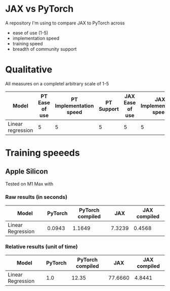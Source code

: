 # JAX vs PyTorch

A repository I'm using to compare JAX to PyTorch across

- ease of use (1-5)
- implementation speed
- training speed
- breadth of community support

# Qualitative

All measures on a completel arbitrary scale of 1-5
         
| Model | PT Ease of use | PT Implementation speed | PT Support | JAX Ease of use | JAX Implementation speed | JAX Support |
| ---- | ---- | ---- | ---- | ---- | ---- | ---- |
| Linear regression | 5 | 5 | 5 | 5 | 5 | 5 |


# Training speeeds

## Apple Silicon

Tested on M1 Max with

### Raw results (in seconds)

| Model | PyTorch | PyTorch compiled | JAX | JAX compiled |
| ---- | ---- | ---- | ---- | ---- |
| Linear Regression | 0.0943 | 1.1649 | 7.3239 | 0.4568 |

### Relative results (unit of time)

| Model | PyTorch | PyTorch compiled | JAX | JAX compiled |
| ---- | ---- | ---- | ---- | ---- |
| Linear Regression | 1.0 | 12.35 | 77.6660 | 4.8441 |